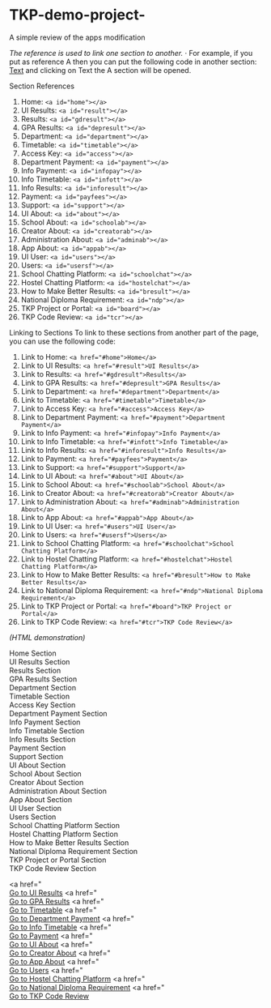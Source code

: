 # TKP-demo-project-
A simple review of the apps modification



 *The reference is used to link one section to another.*
· For example, if you put as reference A then you can put the following code in another section:
  <a href="go:A">Text</a>
  and clicking on Text the A section will be opened.





Section References
1. Home: `<a id="home"></a>`
2. UI Results: `<a id="result"></a>`
3. Results: `<a id="gdresult"></a>`
4. GPA Results: `<a id="depresult"></a>`
5. Department: `<a id="department"></a>`
6. Timetable: `<a id="timetable"></a>`
7. Access Key: `<a id="access"></a>`
8. Department Payment: `<a id="payment"></a>`
9. Info Payment: `<a id="infopay"></a>`
10. Info Timetable: `<a id="infott"></a>`
11. Info Results: `<a id="inforesult"></a>`
12. Payment: `<a id="payfees"></a>`
13. Support: `<a id="support"></a>`
14. UI About: `<a id="about"></a>`
15. School About: `<a id="schoolab"></a>`
16. Creator About: `<a id="creatorab"></a>`
17. Administration About: `<a id="adminab"></a>`
18. App About: `<a id="appab"></a>`
19. UI User: `<a id="users"></a>`
20. Users: `<a id="usersf"></a>`
21. School Chatting Platform: `<a id="schoolchat"></a>`
22. Hostel Chatting Platform: `<a id="hostelchat"></a>`
23. How to Make Better Results: `<a id="bresult"></a>`
24. National Diploma Requirement: `<a id="ndp"></a>`
25. TKP Project or Portal: `<a id="board"></a>`
26. TKP Code Review: `<a id="tcr"></a>`

Linking to Sections
To link to these sections from another part of the page, you can use the following code:

1. Link to Home: `<a href="#home">Home</a>`
2. Link to UI Results: `<a href="#result">UI Results</a>`
3. Link to Results: `<a href="#gdresult">Results</a>`
4. Link to GPA Results: `<a href="#depresult">GPA Results</a>`
5. Link to Department: `<a href="#department">Department</a>`
6. Link to Timetable: `<a href="#timetable">Timetable</a>`
7. Link to Access Key: `<a href="#access">Access Key</a>`
8. Link to Department Payment: `<a href="#payment">Department Payment</a>`
9. Link to Info Payment: `<a href="#infopay">Info Payment</a>`
10. Link to Info Timetable: `<a href="#infott">Info Timetable</a>`
11. Link to Info Results: `<a href="#inforesult">Info Results</a>`
12. Link to Payment: `<a href="#payfees">Payment</a>`
13. Link to Support: `<a href="#support">Support</a>`
14. Link to UI About: `<a href="#about">UI About</a>`
15. Link to School About: `<a href="#schoolab">School About</a>`
16. Link to Creator About: `<a href="#creatorab">Creator About</a>`
17. Link to Administration About: `<a href="#adminab">Administration About</a>`
18. Link to App About: `<a href="#appab">App About</a>`
19. Link to UI User: `<a href="#users">UI User</a>`
20. Link to Users: `<a href="#usersf">Users</a>`
21. Link to School Chatting Platform: `<a href="#schoolchat">School Chatting Platform</a>`
22. Link to Hostel Chatting Platform: `<a href="#hostelchat">Hostel Chatting Platform</a>`
23. Link to How to Make Better Results: `<a href="#bresult">How to Make Better Results</a>`
24. Link to National Diploma Requirement: `<a href="#ndp">National Diploma Requirement</a>`
25. Link to TKP Project or Portal: `<a href="#board">TKP Project or Portal</a>`
26. Link to TKP Code Review: `<a href="#tcr">TKP Code Review</a>`





*(HTML demonstration)*

<!-- Sections -->
<div id="home">Home Section</div>
<div id="result">UI Results Section</div>
<div id="gdresult">Results Section</div>
<div id="depresult">GPA Results Section</div>
<div id="department">Department Section</div>
<div id="timetable">Timetable Section</div>
<div id="access">Access Key Section</div>
<div id="payment">Department Payment Section</div>
<div id="infopay">Info Payment Section</div>
<div id="infott">Info Timetable Section</div>
<div id="inforesult">Info Results Section</div>
<div id="payfees">Payment Section</div>
<div id="support">Support Section</div>
<div id="about">UI About Section</div>
<div id="schoolab">School About Section</div>
<div id="creatorab">Creator About Section</div>
<div id="adminab">Administration About Section</div>
<div id="appab">App About Section</div>
<div id="users">UI User Section</div>
<div id="usersf">Users Section</div>
<div id="schoolchat">School Chatting Platform Section</div>
<div id="hostelchat">Hostel Chatting Platform Section</div>
<div id="bresult">How to Make Better Results Section</div>
<div id="ndp">National Diploma Requirement Section</div>
<div id="board">TKP Project or Portal Section</div>
<div id="tcr">TKP Code Review Section</div>

<!-- Links -->
<a href="                     
<a href="#result">Go to UI Results</a>
<a href="                            
<a href="#depresult">Go to GPA Results</a>
<a href="                                 
<a href="#timetable">Go to Timetable</a>
<a href="                             
<a href="#payment">Go to Department Payment</a>
<a href="                                
<a href="#infott">Go to Info Timetable</a>
<a href="                                   
<a href="#payfees">Go to Payment</a>
<a href="                           
<a href="#about">Go to UI About</a>
<a href="                                 
<a href="#creatorab">Go to Creator About</a>
<a href="                                        
<a href="#appab">Go to App About</a>
<a href="                         
<a href="#usersf">Go to Users</a>
<a href="                                               
<a href="#hostelchat">Go to Hostel Chatting Platform</a>
<a href="                                              
<a href="#ndp">Go to National Diploma Requirement</a>
<a href="                                       
<a href="#tcr">Go to TKP Code Review</a>
